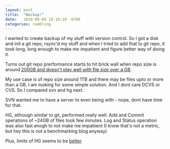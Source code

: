 ```yaml
---
layout: post
title:  "Backup!"
date:   2018-08-09 18:16:10 -0700
categories: rambling
---
```


I wanted to create backup of my stuff with version control. So I got a disk and init a git repo, rsync'd my stuff and when I tried to add that to git repo, it took long, long enough to make me impatient and figure better way of doing it.

Turns out git repo prerformance starts to hit brick wall when repo size is around [200GB and doesn't play well with file size over a GB](https://blogs.msdn.microsoft.com/devops/2017/02/03/announcing-gvfs-git-virtual-file-system/).

My use case is of repo size around 1TB and there may be files upto or more than a GB. I am looking for some simple solution. And I dont care DCVS or CVS. So I compared svn and hg next.

SVN wanted me to have a server to even being with - nope, dont have time for that.

HG, although similar to git, performed really well. Add and Commit operations of ~24GB of files took few minutes. Log and Status operation was also fast enogh to not make me impatiient (I know that's not a metric, but hey this is not a benchmarking blog anyway)

Plus, limits of HG seems to be [better](https://www.mercurial-scm.org/wiki/HandlingLargeFiles)
